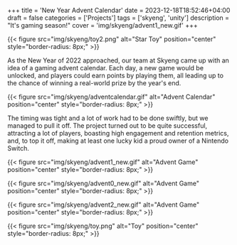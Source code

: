 +++
title = 'New Year Advent Calendar'
date = 2023-12-18T18:52:46+04:00
draft = false
categories = ['Projects']
tags = ['skyeng', 'unity']
description = "It's gaming season!"
cover = 'img/skyeng/advent1_new.gif'
+++

{{< figure src="img/skyeng/toy2.png" alt="Star Toy" position="center" style="border-radius: 8px;" >}}

As the New Year of 2022 approached, our team at Skyeng came up with an idea of a gaming advent calendar. Each day, a new game would be unlocked, and players could earn points by playing them, all leading up to the chance of winning a real-world prize by the year's end. 

{{< figure src="img/skyeng/adventcalendar.gif" alt="Advent Calendar" position="center" style="border-radius: 8px;" >}}

The timing was tight and a lot of work had to be done swiftly, but we managed to pull it off. The project turned out to be quite successful, attracting a lot of players, boasting high engagement and retention metrics, and, to top it off, making at least one lucky kid a proud owner of a Nintendo Switch.

{{< figure src="img/skyeng/advent1_new.gif" alt="Advent Game" position="center" style="border-radius: 8px;" >}}

{{< figure src="img/skyeng/advent0_new.gif" alt="Advent Game" position="center" style="border-radius: 8px;" >}}

{{< figure src="img/skyeng/advent2_new.gif" alt="Advent Game" position="center" style="border-radius: 8px;" >}}

{{< figure src="img/skyeng/toy.png" alt="Toy" position="center" style="border-radius: 8px;" >}}
